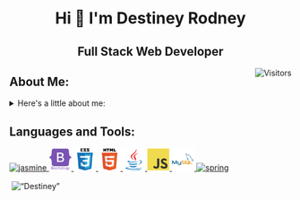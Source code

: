 <h1 align = center> Hi 👋 I'm Destiney Rodney </h1>

<h2 align = center> Full Stack Web Developer </h2>
  
  <img align=right src="https://visitor-badge.glitch.me/badge?page_id=page.id" alt="Visitors"/>

<h2> About Me:</h2>
<details>
<summary>Here's a little about me:</summary>
    
  I am a software developer finishing up a 6 month extensive bootcamp with CodeUp this February.  
  I am based in the San Antonio area and open to collaborating with other developers near me.   
  I enjoy learning new technologies in my free time.   
  
- 🔭 I’m currently working on SHARE
- 🌱 I’m currently learning CSS
- 🤔 I’m looking for help with creating a personal website
- 💬 Ask me about Css, Javascript, and Java
</details>

<h2 align="left">Languages and Tools:</h2>

<p align="left">  <a href="https://jasmine.github.io/" target="_blank" rel="noreferrer"> <img src="https://www.vectorlogo.zone/logos/jasmine/jasmine-icon.svg" alt="jasmine" width="40" height="40"/> </a><a href="https://getbootstrap.com" target="_blank" rel="noreferrer"> <img src="https://raw.githubusercontent.com/devicons/devicon/master/icons/bootstrap/bootstrap-plain-wordmark.svg" alt="bootstrap" width="40" height="40"/> </a> <a href="https://www.w3schools.com/css/" target="_blank" rel="noreferrer"> <img src="https://raw.githubusercontent.com/devicons/devicon/master/icons/css3/css3-original-wordmark.svg" alt="css3" width="40" height="40"/> </a> <a href="https://www.w3.org/html/" target="_blank" rel="noreferrer"> <img src="https://raw.githubusercontent.com/devicons/devicon/master/icons/html5/html5-original-wordmark.svg" alt="html5" width="40" height="40"/> </a> <a href="https://www.java.com" target="_blank" rel="noreferrer"> <img src="https://raw.githubusercontent.com/devicons/devicon/master/icons/java/java-original.svg" alt="java" width="40" height="40"/> </a> <a href="https://developer.mozilla.org/en-US/docs/Web/JavaScript" target="_blank" rel="noreferrer"> <img src="https://raw.githubusercontent.com/devicons/devicon/master/icons/javascript/javascript-original.svg" alt="javascript" width="40" height="40"/> </a> <a href="https://www.mysql.com/" target="_blank" rel="noreferrer"> <img src="https://raw.githubusercontent.com/devicons/devicon/master/icons/mysql/mysql-original-wordmark.svg" alt="mysql" width="40" height="40"/> </a> <a href="https://spring.io/" target="_blank" rel="noreferrer"> <img src="https://www.vectorlogo.zone/logos/springio/springio-icon.svg" alt="spring" width="40" height="40"/> </a> </p>

<p>&nbsp;<img align="center" src="https://github-readme-stats.vercel.app/api?username=DestineyRodney&show_icons=true&locale=en" alt=“Destiney” /></p>
  



